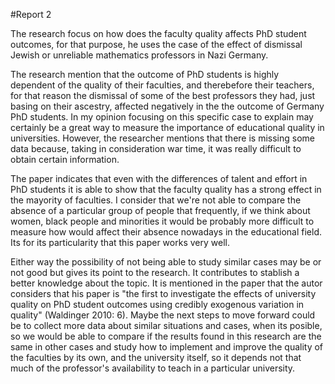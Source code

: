 
#Report 2 


The research focus on how does the faculty quality affects PhD student outcomes, for that purpose, he uses the case of the effect of dismissal Jewish or unreliable mathematics professors in Nazi Germany. 

The research mention that the outcome of PhD students is highly dependent of the quality of their faculties, and therebefore their teachers, for that reason the dismissal of some of the best professors they had, just basing on their ascestry, affected negatively in the the outcome of Germany PhD students. In my opinion focusing on this specific case to explain may certainly be a great way to measure the importance of educational quality in universities. However, the researcher mentions that there is missing some data because, taking in consideration war time, it was really difficult to obtain certain information.

The paper indicates that even with the differences of talent and effort in PhD students it is able to show that the faculty quality has a strong effect in the mayority of faculties. 
I consider that we're not able to compare the absence of a particular group of people that frequently, if we think about women, black people and minorities it would be probably more difficult to measure how would affect their absence nowadays in the educational field. Its for its particularity that this paper works very well. 

Either way the possibility of not being able to study similar cases may be or not good but gives its point to the research. It contributes to stablish a better knowledge about the topic.
It is mentioned in the paper that the autor considers that his paper is "the first to investigate the effects of university quality on PhD student outcomes using credibly exogenous variation in quality" (Waldinger 2010: 6). Maybe the next steps to move forward could be to collect more data about similar situations and cases, when its posible, so we would be able to compare if the results found in this research are the same in other cases and study how to implement and improve the quality of the faculties by its own, and the university itself, so it depends not that much of the professor's availability to teach in a particular university.
